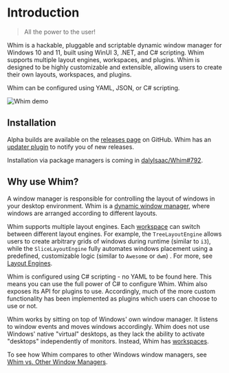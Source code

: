 # Introduction

<!-- NOTE: This is largely duplicated to the README.md -->

> All the power to the user!

Whim is a hackable, pluggable and scriptable dynamic window manager for Windows 10 and 11, built using WinUI 3, .NET, and C# scripting. Whim supports multiple layout engines, workspaces, and plugins. Whim is designed to be highly customizable and extensible, allowing users to create their own layouts, workspaces, and plugins.

Whim can be configured using YAML, JSON, or C# scripting.

![Whim demo](images/demo.gif)

## Installation

Alpha builds are available on the [releases page](https://github.com/dalyIsaac/Whim/releases) on GitHub. Whim has an [updater plugin](docs/plugins/updater.md) to notify you of new releases.

Installation via package managers is coming in [dalyIsaac/Whim#792](https://github.com/dalyIsaac/Whim/issues/792).

## Why use Whim?

A window manager is responsible for controlling the layout of windows in your desktop environment. Whim is a [dynamic window manager](https://en.wikipedia.org/wiki/Dynamic_window_manager), where windows are arranged according to different layouts.

<!-- TODO: Link code blocks -->

Whim supports multiple layout engines. Each [workspace](docs/customize/workspaces.md) can switch between different layout engines. For example, the `TreeLayoutEngine` allows users to create arbitrary grids of windows during runtime (similar to `i3`), while the `SliceLayoutEngine` fully automates windows placement using a predefined, customizable logic (similar to `Awesome` or `dwm`) . For more, see [Layout Engines](docs/customize/layout-engines.md).

Whim is configured using C# scripting - no YAML to be found here. This means you can use the full power of C# to configure Whim. Whim also exposes its API for plugins to use. Accordingly, much of the more custom functionality has been implemented as plugins which users can choose to use or not.

Whim works by sitting on top of Windows' own window manager. It listens to window events and moves windows accordingly. Whim does not use Windows' native "virtual" desktops, as they lack the ability to activate "desktops" independently of monitors. Instead, Whim has [workspaces](docs/customize/workspaces.md).

To see how Whim compares to other Windows window managers, see [Whim vs. Other Window Managers](docs/getting-started/comparison.md).
